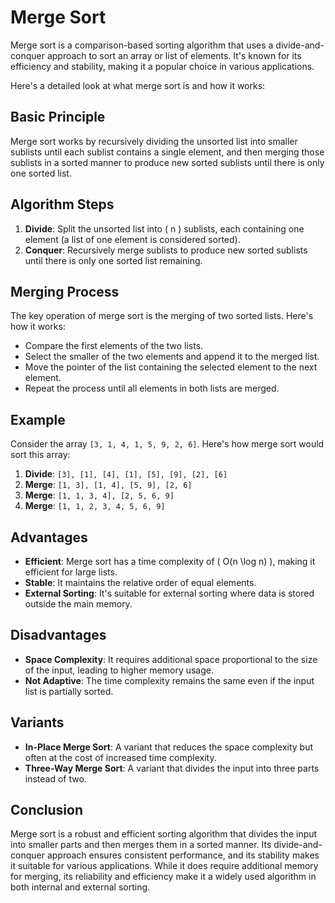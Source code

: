 # Merge Sort

Merge sort is a comparison-based sorting algorithm that uses a divide-and-conquer approach to sort an array or list of elements. It's known for its efficiency and stability, making it a popular choice in various applications.

Here's a detailed look at what merge sort is and how it works:

## Basic Principle

Merge sort works by recursively dividing the unsorted list into smaller sublists until each sublist contains a single element, and then merging those sublists in a sorted manner to produce new sorted sublists until there is only one sorted list.

## Algorithm Steps

1. **Divide**: Split the unsorted list into \( n \) sublists, each containing one element (a list of one element is considered sorted).
2. **Conquer**: Recursively merge sublists to produce new sorted sublists until there is only one sorted list remaining.

## Merging Process

The key operation of merge sort is the merging of two sorted lists. Here's how it works:

-   Compare the first elements of the two lists.
-   Select the smaller of the two elements and append it to the merged list.
-   Move the pointer of the list containing the selected element to the next element.
-   Repeat the process until all elements in both lists are merged.

## Example

Consider the array `[3, 1, 4, 1, 5, 9, 2, 6]`. Here's how merge sort would sort this array:

1. **Divide**: `[3], [1], [4], [1], [5], [9], [2], [6]`
2. **Merge**: `[1, 3], [1, 4], [5, 9], [2, 6]`
3. **Merge**: `[1, 1, 3, 4], [2, 5, 6, 9]`
4. **Merge**: `[1, 1, 2, 3, 4, 5, 6, 9]`

## Advantages

-   **Efficient**: Merge sort has a time complexity of \( O(n \log n) \), making it efficient for large lists.
-   **Stable**: It maintains the relative order of equal elements.
-   **External Sorting**: It's suitable for external sorting where data is stored outside the main memory.

## Disadvantages

-   **Space Complexity**: It requires additional space proportional to the size of the input, leading to higher memory usage.
-   **Not Adaptive**: The time complexity remains the same even if the input list is partially sorted.

## Variants

-   **In-Place Merge Sort**: A variant that reduces the space complexity but often at the cost of increased time complexity.
-   **Three-Way Merge Sort**: A variant that divides the input into three parts instead of two.

## Conclusion

Merge sort is a robust and efficient sorting algorithm that divides the input into smaller parts and then merges them in a sorted manner. Its divide-and-conquer approach ensures consistent performance, and its stability makes it suitable for various applications. While it does require additional memory for merging, its reliability and efficiency make it a widely used algorithm in both internal and external sorting.
